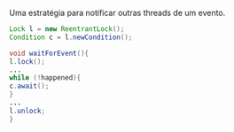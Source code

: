Uma estratégia para notificar outras threads de um evento.

```java
Lock l = new ReentrantLock();
Condition c = l.newCondition();

void waitForEvent(){
l.lock();
...
while (!happened){
c.await();
}
...
l.unlock;
}
```

